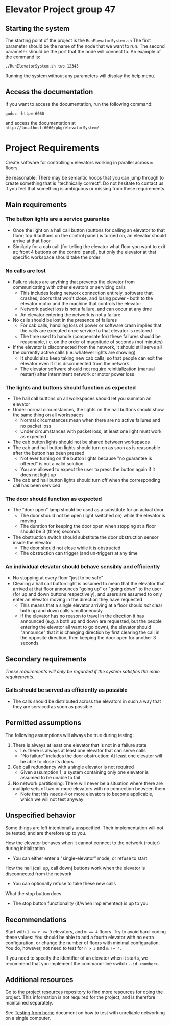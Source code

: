 Elevator Project group 47
===========================

Starting the system
-----------------

The starting point of the project is the `RunElevatorSystem.sh`
The first parameter should be the name of the node that we want to run.
The second parameter should be the port that the node will connect to.
An example of the command is:

```./RunElevatorSystem.sh two 12345```

Running the system without any parameters will display the help menu.

Access the documentation
-----------------
If you want to access the documentation, run the following command:

```godoc -http=:6060```

and access the documentation at `http://localhost:6060/pkg/elevatorSystem/`


Project Requirements
====================

Create software for controlling `n` elevators working in parallel across `m` floors.

Be reasonable: There may be semantic hoops that you can jump through to create something that is "technically correct". Do not hesitate to contact us if you feel that something is ambiguous or missing from these requirements.

Main requirements
-----------------

### The button lights are a service guarantee
 - Once the light on a hall call button (buttons for calling an elevator to that floor; top 6 buttons on the control panel) is turned on, an elevator should arrive at that floor
 - Similarly for a cab call (for telling the elevator what floor you want to exit at; front 4 buttons on the control panel), but only the elevator at that specific workspace should take the order

### No calls are lost
 - Failure states are anything that prevents the elevator from communicating with other elevators or servicing calls
   - This includes losing network connection entirely, software that crashes, doors that won't close, and losing power - both to the elevator motor and the machine that controls the elevator
   - Network packet loss is not a failure, and can occur at any time
   - An elevator entering the network is not a failure
 - No calls should be lost in the presence of failures
   - For cab calls, handling loss of power or software crash implies that the calls are executed once service to that elevator is restored
   - The time used to handle (compensate for) these failures should be reasonable, i.e. on the order of magnitude of seconds (not minutes)
 - If the elevator is disconnected from the network, it should still serve all the currently active calls (i.e. whatever lights are showing)
   - It should also keep taking new cab calls, so that people can exit the elevator even if it is disconnected from the network
   - The elevator software should not require reinitialization (manual restart) after intermittent network or motor power loss

### The lights and buttons should function as expected
 - The hall call buttons on all workspaces should let you summon an elevator
 - Under normal circumstances, the lights on the hall buttons should show the same thing on all workspaces
   - Normal circumstances mean when there are no active failures and no packet loss
   - Under circumstances with packet loss, at least one light must work as expected
 - The cab button lights should not be shared between workspaces
 - The cab and hall button lights should turn on as soon as is reasonable after the button has been pressed
   - Not ever turning on the button lights because "no guarantee is offered" is not a valid solution
   - You are allowed to expect the user to press the button again if it does not light up
 - The cab and hall button lights should turn off when the corresponding call has been serviced

### The door should function as expected
 - The "door open" lamp should be used as a substitute for an actual door
   - The door should not be open (light switched on) while the elevator is moving
   - The duration for keeping the door open when stopping at a floor should be 3 (three) seconds
 - The obstruction switch should substitute the door obstruction sensor inside the elevator
   - The door should not close while it is obstructed
   - The obstruction can trigger (and un-trigger) at any time

### An individual elevator should behave sensibly and efficiently
 - No stopping at every floor "just to be safe"
 - Clearing a hall call button light is assumed to mean that the elevator that arrived at that floor announces "going up" or "going down" to the user (for up and down buttons respectively), and users are assumed to only enter an elevator moving in the direction they have requested
   - This means that a single elevator arriving at a floor should *not* clear both up and down calls simultaneously
   - If the elevator has no reason to travel in the direction it has announced (e.g. a both up and down are requested, but the people entering the elevator all want to go down), the elevator should "announce" that it is changing direction by first clearing the call in the opposite direction, then keeping the door open for another 3 seconds

Secondary requirements
----------------------

*These requirements will only be regarded if the system satisfies the main requirements.*

### Calls should be served as efficiently as possible
 - The calls should be distributed across the elevators in such a way that they are serviced as soon as possible


Permitted assumptions
---------------------

The following assumptions will always be true during testing:
 1. There is always at least one elevator that is not in a failure state
    - I.e. there is always at least one elevator that can serve calls
    - "No failure" includes the door obstruction: At least one elevator will be able to close its doors
 2. Cab call redundancy with a single elevator is not required
    - Given assumption **1**, a system containing only one elevator is assumed to be unable to fail
 3. No network partitioning: There will never be a situation where there are multiple sets of two or more elevators with no connection between them
    - Note that this needs 4 or more elevators to become applicable, which we will not test anyway


Unspecified behavior
--------------------
Some things are left intentionally unspecified. Their implementation will not be tested, and are therefore up to you.

How the elevator behaves when it cannot connect to the network (router) during initialization
 - You can either enter a "single-elevator" mode, or refuse to start

How the hall (call up, call down) buttons work when the elevator is disconnected from the network
 - You can optionally refuse to take these new calls

What the stop button does
 - The stop button functionality (if/when implemented) is up to you

Recommendations
---------------

Start with `1 <= n <= 3` elevators, and `m == 4` floors. Try to avoid hard-coding these values: You should be able to add a fourth elevator with no extra configuration, or change the number of floors with minimal configuration. You do, however, not need to test for `n > 3` and `m != 4`.

If you need to specify the identifier of an elevator when it starts, we recommend that you implement the command-line switch `--id <number>`.

Additional resources
--------------------

Go to [the project resources repository](https://github.com/TTK4145/Project-resources) to find more resources for doing the project. This information is not required for the project, and is therefore maintained separately.

See [Testing from home](/testing_from_home.md) document on how to test with unreliable networking on a single computer.